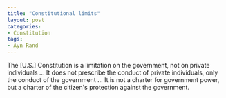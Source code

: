 ```yaml
---
title: "Constitutional limits"
layout: post
categories:
- Constitution
tags:
- Ayn Rand
---
```


The \[U.S.\] Constitution is a limitation on the government, not on private individuals ... It does not prescribe the conduct of private individuals, only the conduct of the government ... It is not a charter for government power, but a charter of the citizen's protection against the government.
